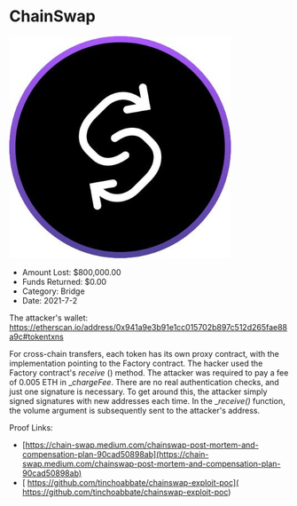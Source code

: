 # ChainSwap
![ChainSwap](/rektimages/ChainSwap.png)
- Amount Lost: $800,000.00
- Funds Returned: $0.00
- Category: Bridge
- Date: 2021-7-2

The attacker's wallet:  
https://etherscan.io/address/0x941a9e3b91e1cc015702b897c512d265fae88a9c#tokentxns  
  
For cross-chain transfers, each token has its own proxy contract, with the implementation pointing to the Factory contract. The hacker used the Factory contract's _receive_ () method. The attacker was required to pay a fee of 0.005 ETH in __chargeFee_. There are no real authentication checks, and just one signature is necessary. To get around this, the attacker simply signed signatures with new addresses each time. In the __receive()_ function, the volume argument is subsequently sent to the attacker's address.


Proof Links:
- [https://chain-swap.medium.com/chainswap-post-mortem-and-compensation-plan-90cad50898ab](https://chain-swap.medium.com/chainswap-post-mortem-and-compensation-plan-90cad50898ab)
- [ https://github.com/tinchoabbate/chainswap-exploit-poc]( https://github.com/tinchoabbate/chainswap-exploit-poc)


